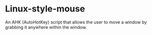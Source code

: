# Linux-style-mouse
An AHK (AutoHotKey) script that allows the user to move a window by grabbing it anywhere within the window.
